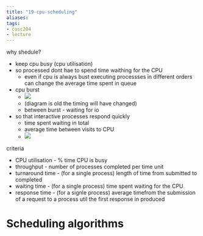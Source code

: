 ```yaml
---
title: "19-cpu-scheduling"
aliases: 
tags: 
- cosc204
- lecture
---
```


why shedule?
- keep cpu busy (cpu utilisation)
- so processed dont hae to spend time waithing for the CPU
	- even if cpu is always bust executing processses in different orders can change the average time spent in queue
- cpu burst
	- ![](https://i.imgur.com/0eTDVVu.png)
	- (diagram is old the timing will have changed)
	- between burst - waiting for io
- so that interactive processes respond quickly
	- time spent waiting in total
	- average time between visits to CPU
	- ![](https://i.imgur.com/w9H7MZ7.png)

criteria
- CPU utilisation - % time CPU is busy
- throughput - number of processes completed per time unit
- turnaround time - (for a single process) length of time from submitted to completed
- waiting time - (for a single process) time spent waiting for the CPU
- response time - (for a signle process) average timefrom the submission of a request to a process util the first response in produced

# Scheduling algorithms

